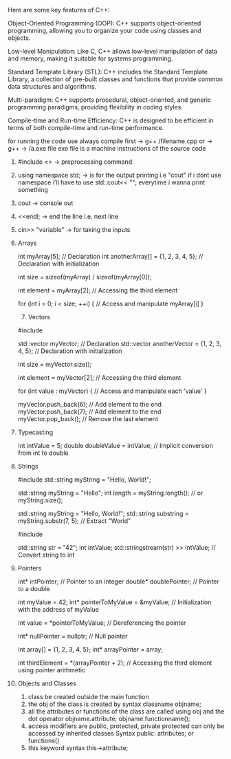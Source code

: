 Here are some key features of C++:

Object-Oriented Programming (OOP): C++ supports object-oriented programming, allowing you to organize your code using classes and objects.

Low-level Manipulation: Like C, C++ allows low-level manipulation of data and memory, making it suitable for systems programming.

Standard Template Library (STL): C++ includes the Standard Template Library, a collection of pre-built classes and functions that provide common data structures and algorithms.

Multi-paradigm: C++ supports procedural, object-oriented, and generic programming paradigms, providing flexibility in coding styles.

Compile-time and Run-time Efficiency: C++ is designed to be efficient in terms of both compile-time and run-time performance.


for running the code use
always compile first
-> g++ /filename.cpp
    or
-> g++
-> /a.exe file
exe file is a machine instructions of the source code 

1. #include <> -> preprocessing command
2. using namespace std;  -> is for the output printing i.e "cout"
    if i dont use namespace i'll have to use 
    std::cout<< "";
    everytime i wanna print something
3. cout -> console out
4. <<endl; -> end the line i.e. next line
5. cin>> "variable" -> for taking the inputs

6. Arrays

    int myArray[5]; // Declaration
    int anotherArray[] = {1, 2, 3, 4, 5}; // Declaration with initialization

    int size = sizeof(myArray) / sizeof(myArray[0]);

    int element = myArray[2]; // Accessing the third element

    for (int i = 0; i < size; ++i) {
        // Access and manipulate myArray[i]
    }

    7. Vectors

    #include <vector>

    std::vector<int> myVector; // Declaration
    std::vector<int> anotherVector = {1, 2, 3, 4, 5}; // Declaration with initialization

    int size = myVector.size();

    int element = myVector[2]; // Accessing the third element

    for (int value : myVector) {
        // Access and manipulate each 'value'
    }

    myVector.push_back(6); // Add element to the end
    myVector.push_back(7); // Add element to the end
    myVector.pop_back();   // Remove the last element

8. Typecasting

    int intValue = 5;
    double doubleValue = intValue; // Implicit conversion from int to double

9. Strings

    #include <string>
    std::string myString = "Hello, World!";

    std::string myString = "Hello";
    int length = myString.length(); // or myString.size();

    std::string myString = "Hello, World!";
    std::string substring = myString.substr(7, 5); // Extract "World"

    #include <sstream>

    std::string str = "42";
    int intValue;
    std::stringstream(str) >> intValue; // Convert string to int

10. Pointers

    int* intPointer;   // Pointer to an integer
    double* doublePointer; // Pointer to a double

    int myValue = 42;
    int* pointerToMyValue = &myValue; // Initialization with the address of myValue

    int value = *pointerToMyValue; // Dereferencing the pointer

    int* nullPointer = nullptr; // Null pointer

    int array[] = {1, 2, 3, 4, 5};
    int* arrayPointer = array;

    int thirdElement = *(arrayPointer + 2); // Accessing the third element using pointer arithmetic

11. Objects and Classes

    1) class be created outside the main function
    2) the obj of the class is created  by syntax
        classname objname;
    3) all the attributes or functions of the class are called using obj and the dot operator
        objname.attribute;
        objname.functionname();
    4) access modifiers are public, protected, private
        protected can only be accessed by inherited classes
        Syntax
        public:
            attributes;
                or 
            functions()
    5) this keyword syntax
            this->attribute; 